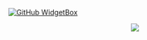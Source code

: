 [![GitHub WidgetBox](https://github-widgetbox.vercel.app/api/profile?username=PurpleZen&data=followers,repositories,stars,commits&theme=viridescent)](https://github.com/Jurredr/github-widgetbox)

<p align="center">
  <a href="https://skillicons.dev">
    <img src="https://skillicons.dev/icons?i=vue,nodejs,js,css,replit,vercel" />
  </a>
</p>
</p>
